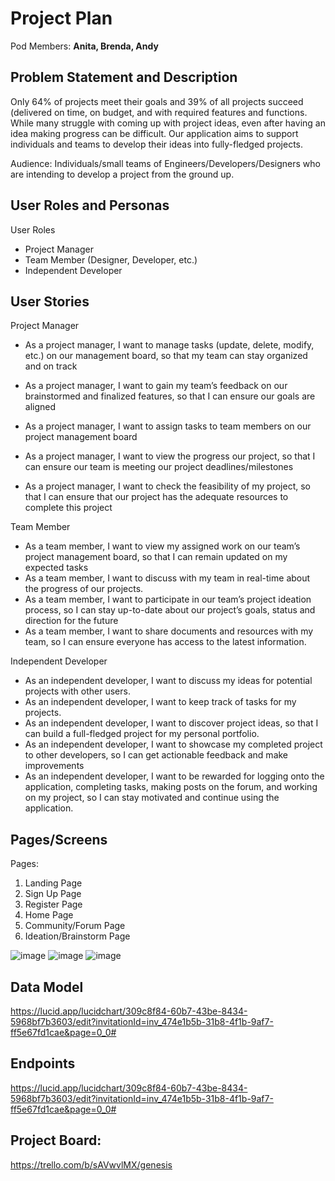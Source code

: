 # Project Plan

Pod Members: **Anita, Brenda, Andy**

## Problem Statement and Description

Only 64% of projects meet their goals and 39% of all projects succeed (delivered on time, on budget, and with required features and functions. While many struggle with coming up with project ideas, even after having an idea making progress can be difficult. Our application aims to support individuals and teams to develop their ideas into fully-fledged projects.

Audience: 
Individuals/small teams of Engineers/Developers/Designers who are intending to develop a project from the ground up.

## User Roles and Personas

User Roles
- Project Manager
- Team Member (Designer, Developer, etc.)
- Independent Developer

## User Stories

Project Manager
 - As a project manager, I want to manage tasks (update, delete, modify, etc.) on our management board, so that my team can stay organized and on track 


- As a project manager, I want to gain my team’s feedback on our brainstormed and finalized features, so that I can ensure our goals are aligned
- As a project manager, I want to assign tasks to team members on our project management board 
- As a project manager, I want to view the progress our project, so that I can ensure our team is meeting our project deadlines/milestones
- As a project manager, I want to check the feasibility of my project, so that I can ensure that our project has the adequate resources to complete this project

Team Member
- As a team member, I want to view my assigned work on our team’s project management board, so that I can remain updated on my expected tasks
- As a team member, I want to discuss with my team in real-time about the progress of our projects.
- As a team member, I want to participate in our team’s project ideation process, so I can stay up-to-date about our project’s goals, status and direction for the future
- As a team member, I want to share documents and resources with my team, so I can ensure everyone has access to the latest information.

Independent Developer
- As an independent developer, I want to discuss my ideas for potential projects with other users.
- As an independent developer, I want to keep track of tasks for my projects.
- As an independent developer, I want to discover project ideas, so that I can build a full-fledged project for my personal portfolio.
- As an independent developer, I want to showcase my completed project to other developers, so I can get actionable feedback and make improvements
- As an independent developer, I want to be rewarded for logging onto the application, completing tasks, making posts on the forum, and working on my project, so I can stay motivated and continue using the application.

## Pages/Screens

Pages:
1. Landing Page
2. Sign Up Page
3. Register Page
4. Home Page
5. Community/Forum Page
6. Ideation/Brainstorm Page

![image](https://github.com/user-attachments/assets/07900953-ea42-49e6-b30d-8ef64cfee0ee)
![image](https://github.com/user-attachments/assets/a0e84539-b8f7-4e7f-92e4-af163d20e495)
![image](https://github.com/user-attachments/assets/4a7492ec-629a-4fa5-9817-74f397ed3962)


## Data Model
https://lucid.app/lucidchart/309c8f84-60b7-43be-8434-5968bf7b3603/edit?invitationId=inv_474e1b5b-31b8-4f1b-9af7-ff5e67fd1cae&page=0_0#

## Endpoints
https://lucid.app/lucidchart/309c8f84-60b7-43be-8434-5968bf7b3603/edit?invitationId=inv_474e1b5b-31b8-4f1b-9af7-ff5e67fd1cae&page=0_0#

## Project Board:
https://trello.com/b/sAVwvlMX/genesis
